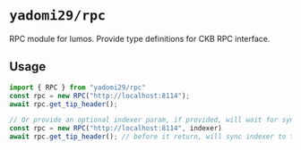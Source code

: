 # `yadomi29/rpc`

RPC module for lumos. Provide type definitions for CKB RPC interface.

## Usage

```javascript
import { RPC } from "yadomi29/rpc"
const rpc = new RPC("http://localhost:8114");
await rpc.get_tip_header();

// Or provide an optional indexer param, if provided, will wait for sync after every RPC call.
const rpc = new RPC("http://localhost:8114", indexer)
await rpc.get_tip_header(); // before it return, will sync indexer to tip.
```
